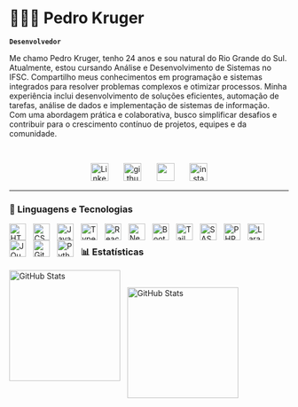 # 👨🏻‍💻 Pedro Kruger

**`Desenvolvedor `**

Me chamo Pedro Kruger, tenho 24 anos e sou natural do Rio Grande do Sul. Atualmente, estou cursando Análise e Desenvolvimento de Sistemas no IFSC. Compartilho meus conhecimentos em programação e sistemas integrados para resolver problemas complexos e otimizar processos. Minha experiência inclui desenvolvimento de soluções eficientes, automação de tarefas, análise de dados e implementação de sistemas de informação. Com uma abordagem prática e colaborativa, busco simplificar desafios e contribuir para o crescimento contínuo de projetos, equipes e da comunidade.

<br>
<!-- Social icons section -->
<p align="center">
  &#8287;&#8287;&#8287;&#8287;&#8287;
  <a href="https://www.linkedin.com/in/pedro-kruger-0025a6281/"><img width="32px" alt="LinkedIn" title="pedro-kruger" src="https://imgur.com/qbgf9XO.png"/></a>
  &#8287;&#8287;&#8287;&#8287;&#8287;
  <a href="https://github.com/pedrolucasak?tab=repositories"><img width="32px" alt="github" title="repositorios" src="https://imgur.com/fIFJ80q.png"/></a>
  &#8287;&#8287;&#8287;&#8287;&#8287;
  <a href="https://discord.gg/uXQC46jC" alt="Discord" title="cumunidade"><img width="32px" src="https://imgur.com/PW9zg96.png"/></a>
  &#8287;&#8287;&#8287;&#8287;&#8287;
  <a href="https://www.instagram.com/pedro_alkr/"><img width="32px" alt="instagram" title="pedro_alkr" src="https://imgur.com/E1v36ak.png"></a>
  &#8287;&#8287;&#8287;&#8287;&#8287;
  <!--<a href="https://ko-fi.com/jlawrence"><img width="32px" alt="Ko-fi" title="Buy me a coffee" src="https://i.imgur.com/PpLeD3K.png"/></a>
   &#8287;&#8287;&#8287;&#8287;&#8287;
  <a href="http://eyl327.mywebcommunity.org/promos/"><img width="32px" alt="Free Stuff" title="Free gifts for you" src="https://i.imgur.com/0uVwkoZ.png"/></a> -->
</p>


<!--
<p align="center">
    <a href="https://www.linkedin.com/in/pedro-kruger-0025a6281/">
        <img 
            alt="Linkedin" 
            title="Conecte-se a minha rede" 
            src="https://custom-icon-badges.demolab.com/youtube/channel/views/UCuqrOTvtmvjoxKNZQWAQN4A?color=236ad3&logo=icons-linkedin&logoColor=white&style=for-the-badge&labelColor=1155ba&label=Conectar"
        />
    </a>
    <a href="https://www.instagram.com/pedro_alkr/">
        <img 
            alt="Instagram Followers" 
            title="Vizualizações no YouTube" 
            src="https://custom-icon-badges.demolab.com/youtube/channel/views/UCuqrOTvtmvjoxKNZQWAQN4A?color=DD5A7B&logo=instagram&logoColor=white&style=for-the-badge&labelColor=DD2A7B&label=Seguir"
        />
    </a> 
    <a href="https://github.com/Larissakich?tab=repositories&sort=stargazers">
        <img 
            alt="Total de estrelas" 
            title="Total de estrelas GitHub" 
            src="https://custom-icon-badges.demolab.com/github/stars/pedrolucasak?color=55960c&style=for-the-badge&labelColor=488207&logo=star&label=estrelas"
        />
    </a>
    <a href="https://github.com/pedrolucasak?tab=followers">
        <img 
            alt="Seguidores" 
            title="Me siga no GitHub" 
            src="https://custom-icon-badges.demolab.com/github/followers/pedrolucasak?color=4c4c4c&labelColor=000000&style=for-the-badge&logo=github&label=Seguidores&logoColor=white"
        />
    </a>
</p>
-->
---

### 🤖 Linguagens e Tecnologias

<img 
    align="left" 
    alt="HTML"
    title="HTML" 
    width="30px" 
    style="padding-right: 10px;" 
    src="https://cdn.jsdelivr.net/gh/devicons/devicon@latest/icons/html5/html5-original.svg" 
/>
<img 
    align="left" 
    alt="CSS" 
    title="CSS"
    width="30px" 
    style="padding-right: 10px;" 
    src="https://cdn.jsdelivr.net/gh/devicons/devicon@latest/icons/css3/css3-original.svg" 
/>
<img 
    align="left" 
    alt="JavaScript" 
    title="JavaScript"
    width="30px" 
    style="padding-right: 10px;" 
    src="https://cdn.jsdelivr.net/gh/devicons/devicon@latest/icons/javascript/javascript-original.svg" 
/>
<img 
    align="left" 
    alt="TypeScript"
    title="TypeScript" 
    width="30px" 
    style="padding-right: 10px;" 
    src="https://cdn.jsdelivr.net/gh/devicons/devicon@latest/icons/typescript/typescript-original.svg" 
/>
<img 
    align="left" 
    alt="React"
    title="React" 
    width="30px" 
    style="padding-right: 10px;" 
    src="https://cdn.jsdelivr.net/gh/devicons/devicon@latest/icons/react/react-original.svg" 
/>
<img 
    align="left" 
    alt="Next.js" 
    title="Next.js"
    width="30px" 
    style="padding-right: 10px;" 
    src="https://cdn.jsdelivr.net/gh/devicons/devicon@latest/icons/nextjs/nextjs-original.svg" 
/>
<img 
    align="left" 
    alt="Bootstrap"
    title="Bootstrap" 
    width="30px" 
    style="padding-right: 10px;" 
    src="https://cdn.jsdelivr.net/gh/devicons/devicon@latest/icons/bootstrap/bootstrap-original.svg" 
/>
<img 
    align="left" 
    alt="Tailwind" 
    title="Tailwind"
    width="30px" 
    style="padding-right: 10px;" 
    src="https://cdn.jsdelivr.net/gh/devicons/devicon@latest/icons/tailwindcss/tailwindcss-original.svg" 
/>
<img 
    align="left" 
    alt="SASS" 
    title="SASS"
    width="30px" 
    style="padding-right: 10px;" 
    src="https://cdn.jsdelivr.net/gh/devicons/devicon@latest/icons/sass/sass-original.svg" 
/>
<img 
    align="left" 
    alt="PHP" 
    title="PHP"
    width="30px" 
    style="padding-right: 10px;" 
    src="https://cdn.jsdelivr.net/gh/devicons/devicon@latest/icons/php/php-original.svg" 
/>
<img 
    align="left" 
    alt="Laravel" 
    title="Laravel"
    width="30px" 
    style="padding-right: 10px;" 
    src="https://cdn.jsdelivr.net/gh/devicons/devicon@latest/icons/laravel/laravel-original.svg" 
/>
<img 
    align="left" 
    alt="JQuery" 
    title="JQuery"
    width="30px" 
    style="padding-right: 10px;" 
    src="https://cdn.jsdelivr.net/gh/devicons/devicon@latest/icons/jquery/jquery-original.svg" 
/>
<img 
    align="left" 
    alt="Git" 
    title="Git"
    width="30px" 
    style="padding-right: 10px;" 
    src="https://cdn.jsdelivr.net/gh/devicons/devicon@latest/icons/git/git-original.svg" 
/>
<img 
    align="left" 
    alt="Python" 
    title="Python"
    width="30px" 
    style="padding-right: 10px;" 
    src="https://cdn.jsdelivr.net/gh/devicons/devicon@latest/icons/python/python-original.svg" 
/>

<br/>

### 📊 Estatísticas

<p>
  <img 
    align="left" 
    alt="GitHub Stats" 
    height="200" 
    style="padding-right: 10px;" 
    src="https://github-readme-stats.vercel.app/api?username=pedrolucasak&show_icons=true&theme=tokyonight&include_all_commits=true&locale=pt-br" 
  />
  
<br>

<img 
      align="left" 
      alt="GitHub Stats" 
      height="200" 
      src="https://github-readme-stats.vercel.app/api/top-langs/?username=pedrolucasak&theme=tokyonight&layout=compact&custom_title=Tecnologias&langs_count=9" 
  />

</p>
